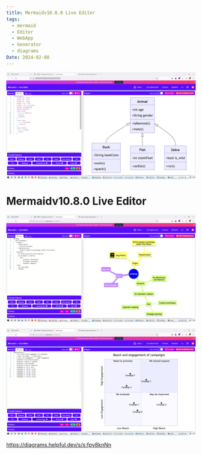 ```yaml
---
title: Mermaidv10.8.0 Live Editor
tags:
  - mermaid
  - Editor
  - WebApp
  - Generator
  - diagrams
Date: 2024-02-08
---
```




![](_asset/2024-02-08_MermaidLive%20Editor_image_1.png)
# Mermaidv10.8.0 Live Editor

![](_asset/2024-02-08_MermaidLive%20Editor_image_2.png)

![](_asset/2024-02-08_MermaidLive%20Editor_image_3.png)

https://diagrams.helpful.dev/s/s:fpy8knNn

